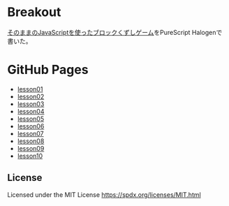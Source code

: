 # Breakout
[そのままのJavaScriptを使ったブロックくずしゲーム](https://developer.mozilla.org/ja/docs/Games/Tutorials/2D_Breakout_game_pure_JavaScript)をPureScript Halogenで書いた。

# GitHub Pages
- [lesson01](https://ak1211.github.io/breakout/lesson01/)
- [lesson02](https://ak1211.github.io/breakout/lesson02/)
- [lesson03](https://ak1211.github.io/breakout/lesson03/)
- [lesson04](https://ak1211.github.io/breakout/lesson04/)
- [lesson05](https://ak1211.github.io/breakout/lesson05/)
- [lesson06](https://ak1211.github.io/breakout/lesson06/)
- [lesson07](https://ak1211.github.io/breakout/lesson07/)
- [lesson08](https://ak1211.github.io/breakout/lesson08/)
- [lesson09](https://ak1211.github.io/breakout/lesson09/)
- [lesson10](https://ak1211.github.io/breakout/lesson10/)

## License
Licensed under the MIT License <https://spdx.org/licenses/MIT.html>
